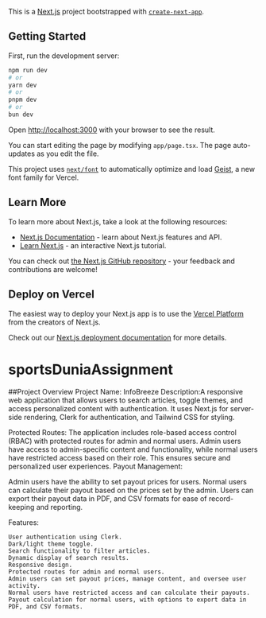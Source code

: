 This is a [Next.js](https://nextjs.org) project bootstrapped with [`create-next-app`](https://nextjs.org/docs/app/api-reference/cli/create-next-app).

## Getting Started

First, run the development server:

```bash
npm run dev
# or
yarn dev
# or
pnpm dev
# or
bun dev
```

Open [http://localhost:3000](http://localhost:3000) with your browser to see the result.

You can start editing the page by modifying `app/page.tsx`. The page auto-updates as you edit the file.

This project uses [`next/font`](https://nextjs.org/docs/app/building-your-application/optimizing/fonts) to automatically optimize and load [Geist](https://vercel.com/font), a new font family for Vercel.

## Learn More

To learn more about Next.js, take a look at the following resources:

- [Next.js Documentation](https://nextjs.org/docs) - learn about Next.js features and API.
- [Learn Next.js](https://nextjs.org/learn) - an interactive Next.js tutorial.

You can check out [the Next.js GitHub repository](https://github.com/vercel/next.js) - your feedback and contributions are welcome!

## Deploy on Vercel

The easiest way to deploy your Next.js app is to use the [Vercel Platform](https://vercel.com/new?utm_medium=default-template&filter=next.js&utm_source=create-next-app&utm_campaign=create-next-app-readme) from the creators of Next.js.

Check out our [Next.js deployment documentation](https://nextjs.org/docs/app/building-your-application/deploying) for more details.
# sportsDuniaAssignment
 ##Project Overview
Project Name: InfoBreeze
Description:A responsive web application that allows users to search articles, toggle themes, and access personalized content with authentication. It uses Next.js for server-side rendering, Clerk for authentication, and Tailwind CSS for styling.

Protected Routes: The application includes role-based access control (RBAC) with protected routes for admin and normal users. Admin users have access to admin-specific content and functionality, while normal users have restricted access based on their role. This ensures secure and personalized user experiences.
Payout Management:

Admin users have the ability to set payout prices for users.
Normal users can calculate their payout based on the prices set by the admin.
Users can export their payout data in PDF, and CSV formats for ease of record-keeping and reporting.

Features:

    User authentication using Clerk.
    Dark/light theme toggle.
    Search functionality to filter articles.
    Dynamic display of search results.
    Responsive design.
    Protected routes for admin and normal users.
    Admin users can set payout prices, manage content, and oversee user activity.
    Normal users have restricted access and can calculate their payouts.
    Payout calculation for normal users, with options to export data in  PDF, and CSV formats.
